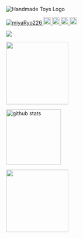 ![Handmade Toys Logo](https://github.com/miyaRyo226/miyaRyo226/assets/55911763/6c73d382-608c-47a9-af43-9d3956f86106)
<p align="left">
  <a href="https://github.com/miyaRyo226/miyaRyo226/">
    <img src="https://komarev.com/ghpvc/?username=miyaRyo226" alt="miyaRyo226" />
  </a>
  <a href="http://twitter.com/tiikawakuma">
    <img height="20" src="https://img.shields.io/twitter/follow/tiikawakuma?label=Twitter&logo=twitter&style=flat" />
  </a>
  <a href="https://github.com/miyaRyo226">
    <img height="20" src="https://img.shields.io/github/followers/miyaRyo226?label=follow&logo=github&style=flat" />
  </a>
  <a href="http://qiita.com/miyaRyo226">
    <img height="20" src="https://qiita-badge.apiapi.app/s/miyaRyo226/posts.svg" />
  </a>
  <//qiita.com/miyaRyo226">
    <img height="20" src="https://qiita-badge.apiapi.app/s/miyaRyo226/contributions.svg" />
  </a>
</p>

![](https://github-profile-summary-cards.vercel.app/api/cards/profile-details?username=miyaRyo226&theme=tokyonight)

<p align="left">
<a href="https://github.com/miyaRyo226">
  <img height="170px" src="https://github-readme-stats.vercel.app/api?username=miyaRyo226&count_private=true&show_icons=true&theme=tokyonight" />
</a>
</p>

<p align="left">
<a href="https://github.com/miyaRyo226">
  <img alt="github stats" height="150px" src="https://github-readme-streak-stats.herokuapp.com/?user=miyaRyo226&count_private=true&show_icons=true&theme=tokyonight" />
</a>
</p>

<p align="left">
<a href="https://github.com/miyaRyo226">
  <img height="170px" src="https://github-readme-stats.vercel.app/api/top-langs/?username=miyaRyo226&layout=compact&theme=tokyonight" />
</a>
</p>
